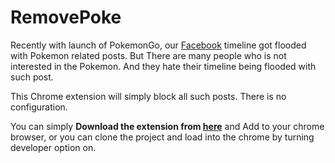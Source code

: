 RemovePoke
==============================
Recently with launch of PokemonGo, our [Facebook](https://www.facebook.com/) timeline got flooded with Pokemon related posts. But There are many people who is not interested in the Pokemon. And they hate their timeline being flooded with such post.

This Chrome extension will simply block all such posts. There is no configuration. 

You can simply **Download the extension from [here](https://github.com/vikas-0/RemovePoke/raw/master/RemovePoke.crx)** and Add to your chrome browser, or you can clone the project and load into the chrome by turning developer option on.